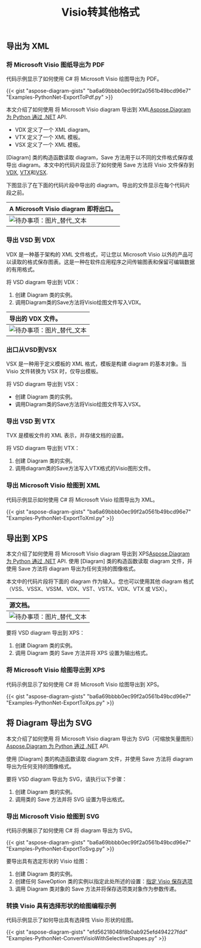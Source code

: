 ﻿---
title:  Visio转其他格式
linktitle:  Visio转其他格式
type: docs
weight: 40
url: /zh/python-net/convert-visio-to-other-files/
description: 本主题向您展示如何将 Aspose.Diagram 允许将 Visio 转换为 SVG、XPS、XML、XAML 格式。使用几行代码将 VSD、VSS、VDW、VST、VSDX、VSSX、VSTX、VSDM、VSTM、VSSM 转换为 SVG、XPS、XML、XAML。
---
## **导出为 XML**
### **将 Microsoft Visio 图纸导出为 PDF**
代码示例显示了如何使用 C# 将 Microsoft Visio 绘图导出为 PDF。

{{< gist "aspose-diagram-gists" "ba6a69bbbb0ec99f2a0561b49bcd96e7" "Examples-PythonNet-ExportToPdf.py" >}}

本文介绍了如何使用 将 Microsoft Visio diagram 导出到 XML[Aspose.Diagram 为 Python 通过 .NET](https://products.aspose.com/diagram/python-net/) API.

- VDX 定义了一个 XML diagram。
- VTX 定义了一个 XML 模板。
- VSX 定义了一个 XML 模板。

 [Diagram] 类的构造函数读取 diagram，Save 方法用于以不同的文件格式保存或导出 diagram。本文中的代码片段显示了如何使用 Save 方法将 Visio 文件保存到[VDX](https://docs.aspose.com/diagram/python-net/save-visio-document/), [VTX](https://docs.aspose.com/diagram/python-net/save-visio-document/)和[VSX](https://docs.aspose.com/diagram/python-net/save-visio-document/).

下图显示了在下面的代码片段中导出的 diagram。导出的文件显示在每个代码片段之前。

|**A Microsoft Visio diagram 即将出口。**|
|:- |
|![待办事项：图片_替代_文本](how-to-convert-a-visio-diagram_3.png)|

### **导出 VSD 到 VDX**
VDX 是一种基于架构的 XML 文件格式，可让您以 Microsoft Visio 以外的产品可以读取的格式保存图表。这是一种在软件应用程序之间传输图表和保留可编辑数据的有用格式。

将 VSD diagram 导出到 VDX：

1. 创建 Diagram 类的实例。
1. 调用Diagram类的Save方法将Visio绘图文件写入VDX。

|**导出的 VDX 文件。**|
|:- |
|![待办事项：图片_替代_文本](how-to-convert-a-visio-diagram_4.png)|

### **出口从VSD到VSX**
VSX 是一种用于定义模板的 XML 格式，模板是构建 diagram 的基本对象。当 Visio 文件转换为 VSX 时，仅导出模板。

将 VSD diagram 导出到 VSX：

- 创建 Diagram 类的实例。
- 调用Diagram类的Save方法将Visio绘图文件写入VSX。
### **导出 VSD 到 VTX**
TVX 是模板文件的 XML 表示，并存储文档的设置。

将 VSD diagram 导出到 VTX：

1. 创建 Diagram 类的实例。
1. 调用diagram类的Save方法写入VTX格式的Visio图形文件。
### **导出 Microsoft Visio 绘图到 XML**
代码示例显示如何使用 C# 将 Microsoft Visio 绘图导出为 XML。

{{< gist "aspose-diagram-gists" "ba6a69bbbb0ec99f2a0561b49bcd96e7" "Examples-PythonNet-ExportToXml.py" >}}

## **导出到 XPS**
本文介绍了如何使用 将 Microsoft Visio diagram 导出到 XPS[Aspose.Diagram 为 Python 通过 .NET](https://products.aspose.com/diagram/python-net/) API.
使用 [Diagram] 类的构造函数读取 diagram 文件，并使用 Save 方法将 diagram 导出为任何支持的图像格式。

本文中的代码片段将下面的 diagram 作为输入。您也可以使用其他 diagram 格式（VSS、VSSX、VSSM、VDX、VST、VSTX、VDX、VTX 或 VSX）。

|**源文档。**|
|:- |
|![待办事项：图片_替代_文本](how-to-convert-a-visio-diagram_5.png)|


要将 VSD diagram 导出到 XPS：

1. 创建 Diagram 类的实例。
1. 调用 Diagram 类的 Save 方法并将 XPS 设置为输出格式。
### **将 Microsoft Visio 绘图导出到 XPS**
代码示例显示了如何使用 C# 将 Microsoft Visio 绘图导出到 XPS。

{{< gist "aspose-diagram-gists" "ba6a69bbbb0ec99f2a0561b49bcd96e7" "Examples-PythonNet-ExportToXps.py" >}}

## **将 Diagram 导出为 SVG**
本文介绍了如何使用 将 Microsoft Visio diagram 导出为 SVG（可缩放矢量图形）[Aspose.Diagram 为 Python 通过 .NET](https://products.aspose.com/diagram/python-net/) API.

使用 [Diagram] 类的构造函数读取 diagram 文件，并使用 Save 方法将 diagram 导出为任何支持的图像格式。

要将 VSD diagram 导出为 SVG，请执行以下步骤：

1. 创建 Diagram 类的实例。
1. 调用类的 Save 方法并将 SVG 设置为导出格式。
### **导出 Microsoft Visio 绘图到 SVG**
代码示例展示了如何使用 C# 将 diagram 导出为 SVG。

{{< gist "aspose-diagram-gists" "ba6a69bbbb0ec99f2a0561b49bcd96e7" "Examples-PythonNet-ExportToSvg.py" >}}

要导出具有选定形状的 Visio 绘图：

1. 创建 Diagram 类的实例。
1. 创建任何 SaveOption 类的实例以指定此处所述的设置：[指定 Visio 保存选项](https://docs.aspose.com/diagram/python-net/save-visio-document/#specifying-visio-save-options)
1. 调用 Diagram 类对象的 Save 方法并将保存选项类对象作为参数传递。
### **转换 Visio 具有选择形状的绘图编程示例**
代码示例显示了如何导出具有选择性 Visio 形状的绘图。

{{< gist "aspose-diagram-gists" "efd56218048f8b0ab925efd494227fdd" "Examples-PythonNet-ConvertVisioWithSelectiveShapes.py" >}}